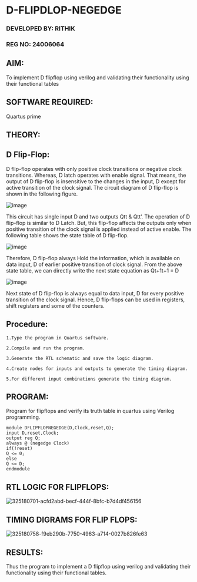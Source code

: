 # D-FLIPDLOP-NEGEDGE
### DEVELOPED BY: RITHIK
### REG NO: 24006064

## AIM:

To implement  D flipflop using verilog and validating their functionality using their functional tables

## SOFTWARE REQUIRED:

Quartus prime

## THEORY:

## D Flip-Flop:

D flip-flop operates with only positive clock transitions or negative clock transitions. Whereas, D latch operates with enable signal. That means, the output of D flip-flop is insensitive to the changes in the input, D except for active transition of the clock signal. The circuit diagram of D flip-flop is shown in the following figure.

![image](https://github.com/naavaneetha/D-FLIPDLOP-NEGEDGE/assets/154305477/48c81fe8-bc3f-40e7-95e2-519fc155ad51)

This circuit has single input D and two outputs Qtt & Qtt’. The operation of D flip-flop is similar to D Latch. But, this flip-flop affects the outputs only when positive transition of the clock signal is applied instead of active enable. The following table shows the state table of D flip-flop.

![image](https://github.com/naavaneetha/D-FLIPDLOP-NEGEDGE/assets/154305477/e5f3fda7-68ec-4a3a-a0a4-cf6f9cc4ab55)

Therefore, D flip-flop always Hold the information, which is available on data input, D of earlier positive transition of clock signal. From the above state table, we can directly write the next state equation as Qt+1t+1 = D

![image](https://github.com/naavaneetha/D-FLIPDLOP-NEGEDGE/assets/154305477/8592c0d8-2917-4142-91b9-d6c30dd891d2)

Next state of D flip-flop is always equal to data input, D for every positive transition of the clock signal. Hence, D flip-flops can be used in registers, shift registers and some of the counters.

## Procedure:
```
1.Type the program in Quartus software.

2.Compile and run the program.

3.Generate the RTL schematic and save the logic diagram.

4.Create nodes for inputs and outputs to generate the timing diagram.

5.For different input combinations generate the timing diagram.
```


## PROGRAM:

Program for flipflops and verify its truth table in quartus using Verilog programming. 
```
module DFLIPFLOPNEGEDGE(D,Clock,reset,Q);
input D,reset,Clock;
output reg Q;
always @ (negedge Clock)
if(!reset)
Q <= 0;
else
Q <= D;
endmodule
```

## RTL LOGIC FOR FLIPFLOPS:

![325180701-acfd2abd-becf-444f-8bfc-b7d4df456156](https://github.com/Keerthana-VJ/D-FLIPDLOP-NEGEDGE/assets/149347704/e5d61d46-fd74-48d5-a746-79b09f0929e0)


## TIMING DIGRAMS FOR FLIP FLOPS:
![325180758-f9eb290b-7750-4963-a714-0027b826fe63](https://github.com/Keerthana-VJ/D-FLIPDLOP-NEGEDGE/assets/149347704/7e0f6896-c1df-46fc-a6de-9da95c62e0a6)



## RESULTS:
Thus the program to implement a D flipflop using verilog and validating their functionality using their functional tables.
